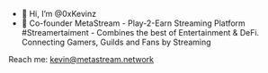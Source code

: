 - 👋 Hi, I’m @0xKevinz
- 🌱 Co-founder MetaStream - Play-2-Earn Streaming Platform
#Streamertaiment - Combines the best of Entertainment & DeFi. Connecting Gamers, Guilds and Fans by Streaming

Reach me: kevin@metastream.network
